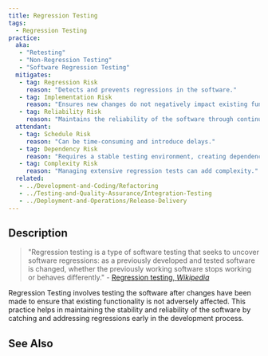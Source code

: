 ```yaml
---
title: Regression Testing
tags: 
  - Regression Testing
practice:
  aka: 
   - "Retesting"
   - "Non-Regression Testing"
   - "Software Regression Testing"
  mitigates:
   - tag: Regression Risk
     reason: "Detects and prevents regressions in the software."
   - tag: Implementation Risk
     reason: "Ensures new changes do not negatively impact existing functionality."
   - tag: Reliability Risk
     reason: "Maintains the reliability of the software through continuous testing."
  attendant:
   - tag: Schedule Risk
     reason: "Can be time-consuming and introduce delays."
   - tag: Dependency Risk
     reason: "Requires a stable testing environment, creating dependencies."
   - tag: Complexity Risk
     reason: "Managing extensive regression tests can add complexity."
  related:
   - ../Development-and-Coding/Refactoring
   - ../Testing-and-Quality-Assurance/Integration-Testing
   - ../Deployment-and-Operations/Release-Delivery
---
```


<PracticeIntro details={frontMatter.practice} /> 

## Description

> "Regression testing is a type of software testing that seeks to uncover software regressions: as a previously developed and tested software is changed, whether the previously working software stops working or behaves differently." - [Regression testing, _Wikipedia_](https://en.wikipedia.org/wiki/Regression_testing)

Regression Testing involves testing the software after changes have been made to ensure that existing functionality is not adversely affected. This practice helps in maintaining the stability and reliability of the software by catching and addressing regressions early in the development process.

## See Also

<TagList tag="Regression Testing" />
